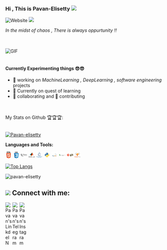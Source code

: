 ### Hi , This is **Pavan-Elisetty** <img src="https://media.giphy.com/media/hvRJCLFzcasrR4ia7z/giphy.gif" width="25px">
![Website](https://img.shields.io/badge/Computer-Science_Grad-blue) <img src="https://media.giphy.com/media/WUlplcMpOCEmTGBtBW/giphy.gif" width="30"> 

_In the midst of chaos , There is always oppurtunity !!_

<br/>
<br/>

<img align="centre" alt="GIF" src="https://github.com/abhisheknaiidu/abhisheknaiidu/blob/master/code.gif?raw=true" width="500" height="320" />

<br/>
<br/>

#### Currently Experimenting things 😎😎 
- 🔭 working on *MachineLearning , DeepLearning , software engineering* projects
- 🌱 Currently on quest of learning 
- 👯 collaborating and 💬 contributing
<br/>
<br/>
My Stats on Github 🏆🏆🏆:
<br/>
<br/>

[![Pavan-elisetty](https://github-readme-stats.vercel.app/api?username=pavan-elisetty&count_private=true&include_all_commits=true&theme=radical)](https://github.com/indrajitbnikam?tab=repositories)

**Languages and Tools:**  

<code><img height="20" src="https://raw.githubusercontent.com/github/explore/80688e429a7d4ef2fca1e82350fe8e3517d3494d/topics/html/html.png"></code>
<code><img height="20" src="https://raw.githubusercontent.com/github/explore/80688e429a7d4ef2fca1e82350fe8e3517d3494d/topics/css/css.png"></code>
<code><img height="20" src="https://raw.githubusercontent.com/github/explore/5c058a388828bb5fde0bcafd4bc867b5bb3f26f3/topics/flask/flask.png"></code>
<code><img height="20" src="https://raw.githubusercontent.com/github/explore/80688e429a7d4ef2fca1e82350fe8e3517d3494d/topics/matlab/matlab.png"></code>
<code><img height="20" src="https://raw.githubusercontent.com/github/explore/80688e429a7d4ef2fca1e82350fe8e3517d3494d/topics/c/c.png"></code>
<code><img height="20" src="https://raw.githubusercontent.com/github/explore/80688e429a7d4ef2fca1e82350fe8e3517d3494d/topics/python/python.png"></code>
<code><img height="20" src="https://raw.githubusercontent.com/github/explore/80688e429a7d4ef2fca1e82350fe8e3517d3494d/topics/mysql/mysql.png"></code>
<code><img height="20" src="https://raw.githubusercontent.com/github/explore/80688e429a7d4ef2fca1e82350fe8e3517d3494d/topics/mongodb/mongodb.png"></code>
<code><img height="20" src="https://raw.githubusercontent.com/github/explore/80688e429a7d4ef2fca1e82350fe8e3517d3494d/topics/git/git.png"></code>
<code><img height="20" src="https://raw.githubusercontent.com/github/explore/80688e429a7d4ef2fca1e82350fe8e3517d3494d/topics/tensorflow/tensorflow.png"></code>
<br/>


[![Top Langs](https://github-readme-stats.vercel.app/api/top-langs/?username=pavan-elisetty&layout=compact&theme=radical)](https://github.com/anuraghazra/github-readme-stats)


<p><img align="center" src="https://github-readme-streak-stats.herokuapp.com/?user=pavan-elisetty&" alt="pavan-elisetty" /></p>



## <img src="https://media.giphy.com/media/VgCDAzcKvsR6OM0uWg/giphy.gif" width="50"> Connect with me:
<a href="https://www.linkedin.com/in/pavan-elisetty/">
  <img align="left" alt="Pavan's LinkdeIN" width="22px" src="https://cdn.jsdelivr.net/npm/simple-icons@v3/icons/linkedin.svg" />
</a>
<a href="https://t.me/lilcheck/">
  <img align="left" alt="Pavan's Telegram" width="22px" src="https://cdn.jsdelivr.net/npm/simple-icons@v3/icons/telegram.svg" />
</a>
<a href="https://www.instagram.com/pavan_elisetty_/">
  <img align="left" alt="Pavan's Instagram" width="22px" src="https://cdn.jsdelivr.net/npm/simple-icons@v3/icons/instagram.svg" />
</a>

<br/>
<br/>


[website]: https://img.shields.io/badge/Pavan-Elisetty-green
